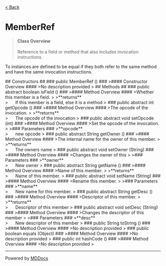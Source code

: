 [< Back](../README.md)
# MemberRef #
>#### Class Overview ####
>Reference to a field or method that also includes invocation instructions.

 <p>To instances are defined to be equal if they both refer to the same method
 and have the same invocation instructions.</p>
## Constructors ##
### public MemberRef () ###
>#### Constructor Overview ####
>No description provided
>
## Methods ##
### public abstract boolean isField () ###
>#### Method Overview ####
>Whether this member is a field.
>
>**returns**<br />
>&nbsp;&nbsp;&nbsp;&nbsp;&nbsp;&nbsp;If this member is a field, else it is a method
>
### public abstract int getOpcode () ###
>#### Method Overview ####
>The opcode of the invocation.
>
>**returns**<br />
>&nbsp;&nbsp;&nbsp;&nbsp;&nbsp;&nbsp;The opcode of the invocation
>
### public abstract void setOpcode (int) ###
>#### Method Overview ####
>Set the opcode of the invocation.
>
>### Parameters ###
>**opcode**<br />
>&nbsp;&nbsp;&nbsp;&nbsp;&nbsp;&nbsp;new opcode
>
### public abstract String getOwner () ###
>#### Method Overview ####
>The internal name for the owner of this member.
>
>**returns**<br />
>&nbsp;&nbsp;&nbsp;&nbsp;&nbsp;&nbsp;The owners name
>
### public abstract void setOwner (String) ###
>#### Method Overview ####
>Changes the owner of this
>
>### Parameters ###
>**owner**<br />
>&nbsp;&nbsp;&nbsp;&nbsp;&nbsp;&nbsp;New owner
>
### public abstract String getName () ###
>#### Method Overview ####
>Name of this member.
>
>**returns**<br />
>&nbsp;&nbsp;&nbsp;&nbsp;&nbsp;&nbsp;Name of this member.
>
### public abstract void setName (String) ###
>#### Method Overview ####
>Rename this member.
>
>### Parameters ###
>**name**<br />
>&nbsp;&nbsp;&nbsp;&nbsp;&nbsp;&nbsp;New name for this member.
>
### public abstract String getDesc () ###
>#### Method Overview ####
>Descriptor of this member.
>
>**returns**<br />
>&nbsp;&nbsp;&nbsp;&nbsp;&nbsp;&nbsp;Descriptor of this member
>
### public abstract void setDesc (String) ###
>#### Method Overview ####
>Changes the descriptor of this member
>
>### Parameters ###
>**desc**<br />
>&nbsp;&nbsp;&nbsp;&nbsp;&nbsp;&nbsp;New descriptor of this member
>
### public String toString () ###
>#### Method Overview ####
>No description provided
>
### public boolean equals (Object) ###
>#### Method Overview ####
>No description provided
>
### public int hashCode () ###
>#### Method Overview ####
>No description provided
>

---
Powered by [MDDocs](https://github.com/VRCube/MDDocs)